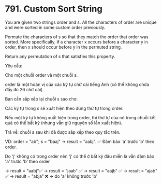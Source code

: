 
# 791. Custom Sort String

You are given two strings order and s. All the characters of order are unique and were sorted in some custom order previously.

Permute the characters of s so that they match the order that order was sorted. More specifically, if a character x occurs before a character y in order, then x should occur before y in the permuted string.

Return any permutation of s that satisfies this property.


Yêu cầu:

Cho một chuỗi order và một chuỗi s. 

order là một hoán vị của các ký tự chữ cái tiếng Anh (có thể không chứa đầy đủ 26 chữ cái).

Bạn cần sắp xếp lại chuỗi s sao cho:

Các ký tự trong s sẽ xuất hiện theo đúng thứ tự trong order.

Nếu một ký tự không xuất hiện trong order, thì thứ tự của nó trong chuỗi kết quả có thể bất kỳ (nhưng vẫn giữ nguyên số lần xuất hiện).

Trả về: chuỗi s sau khi đã được sắp xếp theo quy tắc trên.
 




VD: order = "ab";    s = "baaj"    ->  result = "aabj". ✅ Đảm bảo 'a' trước 'b' theo order. 

Do 'j' không có trong order nên 'j' có thể ở bất kỳ đâu miễn là vẫn đảm bảo 'a' trước 'b' theo order 

->  result = "aabj"✅
-> result = "jaab" ✅
-> result = "aajb" ✅
-> result = "ajab" ✅
-> result = "abja" ❌ -> do 'a' không trước 'b'

